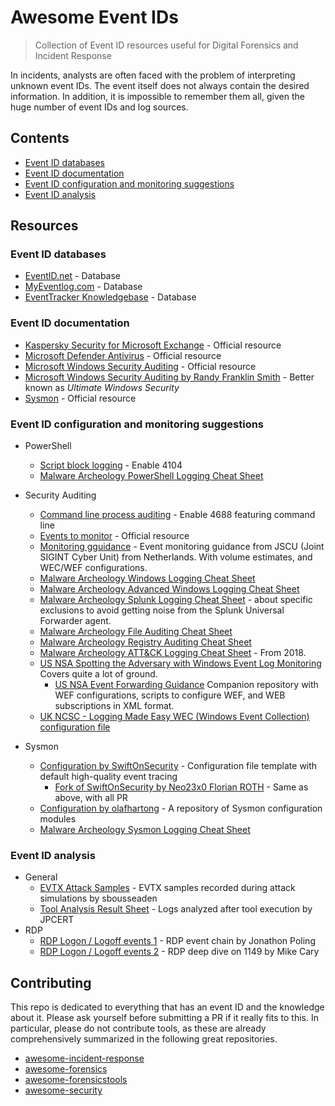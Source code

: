 # Awesome Event IDs

> Collection of Event ID resources useful for Digital Forensics and Incident Response

In incidents, analysts are often faced with the problem of interpreting unknown event IDs.
The event itself does not always contain the desired information.
In addition, it is impossible to remember them all, given the huge number of event IDs and log sources.

## Contents

- [Event ID databases](#event-id-databases)
- [Event ID documentation](#event-id-documentation)
- [Event ID configuration and monitoring suggestions](#event-id-configuration-and-monitoring-suggestions)
- [Event ID analysis](#event-id-analysis)

## Resources

### Event ID databases

* [EventID.net](http://www.eventid.net/search.asp) - Database
* [MyEventlog.com](https://www.myeventlog.com/) - Database
* [EventTracker Knowledgebase](https://kb.eventtracker.com/) - Database

### Event ID documentation

* [Kaspersky Security for Microsoft Exchange](https://support.kaspersky.com/KS4Exchange/9.4/en-US/127197.htm) - Official resource
* [Microsoft Defender Antivirus](https://docs.microsoft.com/en-us/microsoft-365/security/defender-endpoint/troubleshoot-microsoft-defender-antivirus?view=o365-worldwide#microsoft-defender-antivirus-event-ids) - Official resource
* [Microsoft Windows Security Auditing](https://docs.microsoft.com/en-us/windows/security/threat-protection/auditing/security-auditing-overview) - Official resource
* [Microsoft Windows Security Auditing by Randy Franklin Smith](https://www.ultimatewindowssecurity.com/securitylog/encyclopedia/) - Better known as _Ultimate Windows Security_
* [Sysmon](https://docs.microsoft.com/en-us/sysinternals/downloads/sysmon#events) - Official resource

### Event ID configuration and monitoring suggestions

* PowerShell
    * [Script block logging](https://docs.microsoft.com/en-us/powershell/module/microsoft.powershell.core/about/about_logging_windows?view=powershell-7.1#viewing-the-powershell-event-log-entries-on-windows) - Enable 4104
    * [Malware Archeology PowerShell Logging Cheat Sheet](https://www.malwarearchaeology.com/s/Windows-PowerShell-Logging-Cheat-Sheet-ver-Sept-2018-v22.pdf)
    
* Security Auditing
    * [Command line process auditing](https://docs.microsoft.com/en-us/windows-server/identity/ad-ds/manage/component-updates/command-line-process-auditing#configuration) - Enable 4688 featuring command line
    * [Events to monitor](https://docs.microsoft.com/en-us/windows-server/identity/ad-ds/plan/appendix-l--events-to-monitor) - Official resource
    * [Monitoring gguidance](https://github.com/JSCU-NL/logging-essentials) - Event monitoring guidance from JSCU (Joint SIGINT Cyber Unit) from Netherlands. With  volume estimates, and WEC/WEF configurations.
    * [Malware Archeology Windows Logging Cheat Sheet](https://www.malwarearchaeology.com/s/Windows-Logging-Cheat-Sheet_ver_Feb_2019.pdf)
    * [Malware Archeology Advanced Windows Logging Cheat Sheet](https://www.malwarearchaeology.com/s/Windows-Advanced-Logging-Cheat-Sheet_ver_Feb_2019_v12.pdf)
    * [Malware Archeology Splunk Logging Cheat Sheet](https://www.malwarearchaeology.com/s/Windows-Splunk-Logging-Cheat-Sheet-v222.pdf) - about specific exclusions to avoid getting noise from the Splunk Universal Forwarder agent.
    * [Malware Archeology File Auditing Cheat Sheet](https://www.malwarearchaeology.com/s/Windows-File-Auditing-Cheat-Sheet-ver-Nov-2017-3fwr.pdf)
    * [Malware Archeology Registry Auditing Cheat Sheet](https://www.malwarearchaeology.com/s/Windows-Registry-Auditing-Cheat-Sheet-ver-Aug-2019.pdf)
    * [Malware Archeology ATT&CK Logging Cheat Sheet](https://www.malwarearchaeology.com/s/Windows-ATTCK_Logging-Cheat-Sheet_ver_Sept_2018.pdf) - From 2018.
    * [US NSA Spotting the Adversary with Windows Event Log Monitoring](https://apps.nsa.gov/iaarchive/library/ia-guidance/security-configuration/applications/assets/public/upload/Spotting-the-Adversary-with-Windows-Event-Log-Monitoring.pdf) Covers quite a lot of ground.
        * [US NSA Event Forwarding Guidance](https://github.com/nsacyber/Event-Forwarding-Guidance) Companion repository with WEF configurations, scripts to configure WEF, and WEB subscriptions in XML format.
    * [UK NCSC - Logging Made Easy WEC (Windows Event Collection) configuration file](https://github.com/ukncsc/lme/blob/master/Chapter%201%20Files/lme_wec_config.xml)

* Sysmon
    * [Configuration by SwiftOnSecurity](https://github.com/SwiftOnSecurity/sysmon-config) - Configuration file template with default high-quality event tracing
        * [Fork of SwiftOnSecurity by Neo23x0 Florian ROTH](https://github.com/Neo23x0/sysmon-config) - Same as above, with all PR 
    * [Configuration by olafhartong](https://github.com/olafhartong/sysmon-modular) - A repository of Sysmon configuration modules
    * [Malware Archeology Sysmon Logging Cheat Sheet](https://www.malwarearchaeology.com/s/Windows-Sysmon-Logging-Cheat-Sheet_Jan_2020-g7sl.pdf)

### Event ID analysis

* General
    * [EVTX Attack Samples](https://github.com/sbousseaden/EVTX-ATTACK-SAMPLES) - EVTX samples recorded during attack simulations by sbousseaden
    * [Tool Analysis Result Sheet](https://jpcertcc.github.io/ToolAnalysisResultSheet/#) - Logs analyzed after tool execution by JPCERT
* RDP
    * [RDP Logon / Logoff events 1](https://ponderthebits.com/2018/02/windows-rdp-related-event-logs-identification-tracking-and-investigation/) - RDP event chain by Jonathon Poling
    * [RDP Logon / Logoff events 2](https://dfironthemountain.wordpress.com/2019/02/15/rdp-event-log-dfir/) - RDP deep dive on 1149 by Mike Cary

## Contributing

This repo is dedicated to everything that has an event ID and the knowledge about it.
Please ask yourself before submitting a PR if it really fits to this.
In particular, please do not contribute tools, as these are already comprehensively summarized in the following great repositories.

* [awesome-incident-response](https://github.com/meirwah/awesome-incident-response)
* [awesome-forensics](https://github.com/cugu/awesome-forensics)
* [awesome-forensicstools](https://github.com/ivbeg/awesome-forensicstools)
* [awesome-security](https://github.com/sbilly/awesome-security)
